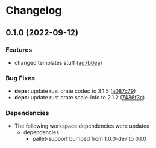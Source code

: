 # Changelog

## 0.1.0 (2022-09-12)


### Features

* changed templates stuff ([ad7b6ea](https://github.com/finalbiome/finalbiome-node/commit/ad7b6ea536d170a0f5de56175f2df944b1cad93e))


### Bug Fixes

* **deps:** update rust crate codec to 3.1.5 ([a087c79](https://github.com/finalbiome/finalbiome-node/commit/a087c7987e8a85a27c87721fe9d231d990bf828b))
* **deps:** update rust crate scale-info to 2.1.2 ([7436f3c](https://github.com/finalbiome/finalbiome-node/commit/7436f3cb148d0abdc2af353accc43a13a6d7aeab))


### Dependencies

* The following workspace dependencies were updated
  * dependencies
    * pallet-support bumped from 1.0.0-dev to 0.1.0
